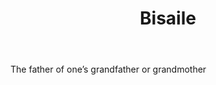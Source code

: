 ---
title: Bisaile
letter: B
permalink: "/definitions/bisaile.html"
body: The father of one’s grandfather or grandmother
published_at: '2018-07-07'
layout: post
---